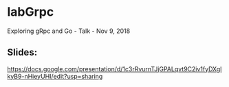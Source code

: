 # labGrpc
Exploring gRpc and Go - Talk - Nov 9, 2018

## Slides: 
https://docs.google.com/presentation/d/1c3rRvurnTJjGPALqvt9C2iv1fyDXglkyB9-nHieyUHI/edit?usp=sharing
